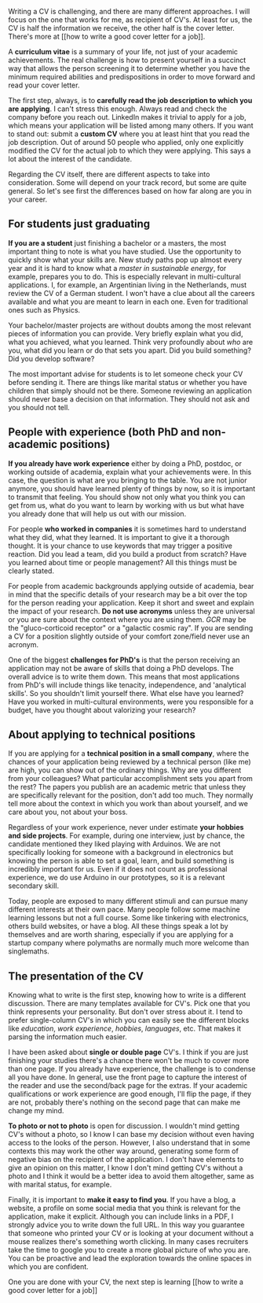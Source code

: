 Writing a CV is challenging, and there are many different approaches. I will focus on the one that works for me, as recipient of CV's. At least for us, the CV is half the information we receive, the other half is the cover letter. There's more at [[how to write a good cover letter for a job]]. 

A **curriculum vitae** is a summary of your life, not just of your academic achievements. The real challenge is how to present yourself in a succinct way that allows the person screening it to determine whether you have the minimum required abilities and predispositions in order to move forward and read your cover letter. 

The first step, always, is to **carefully read the job description to which you are applying**. I can't stress this enough. Always read and check the company before you reach out. LinkedIn makes it trivial to apply for a job, which means your application will be listed among many others.  If you want to stand out: submit a **custom CV** where you at least hint that you read the job description. Out of around 50 people who applied, only one explicitly modified the CV for the actual job to which they were applying. This says a lot about the interest of the candidate. 

Regarding the CV itself, there are different aspects to take into consideration. Some will depend on your track record, but some are quite general. So let's see first the differences based on how far along are you in your career. 

## For students just graduating

**If you are a student** just finishing a bachelor or a masters, the most important thing to note is what you have studied. Use the opportunity to quickly show what your skills are. New study paths pop up almost every year and it is hard to know what a *master in sustainable energy*, for example, prepares you to do. This is especially relevant in multi-cultural applications. I, for example, an Argentinian living in the Netherlands, must review the CV of a German student. I won't have a clue about all the careers available and what you are meant to learn in each one. Even for traditional ones such as Physics. 

Your bachelor/master projects are without doubts among the most relevant pieces of information you can provide. Very briefly explain what you did, what you achieved, what you learned. Think very profoundly about *who* are you, what did you learn or do that sets you apart. Did you build something? Did you develop software? 

The most important advise for students is to let someone check your CV before sending it. There are things like marital status or whether you have children that simply should not be there. Someone reviewing an application should never base a decision on that information. They should not ask and you should not tell. 

## People with experience (both PhD and non-academic positions)

**If you already have work experience** either by doing a PhD, postdoc, or working outside of academia, explain what your achievements were. In this case, the question is what are you bringing to the table. You are not junior anymore, you should have learned plenty of things by now, so it is important to transmit that feeling. You should show not only what you think you can get from us, what do you want to learn by working with us but what have you already done that will help us out with our mission. 

For people **who worked in companies** it is sometimes hard to understand what they did, what they learned. It is important to give it a thorough thought. It is your chance to use keywords that may trigger a positive reaction. Did you lead a team, did you build a product from scratch? Have you learned about time or people management? All this things must be clearly stated. 

For people from academic backgrounds applying outside of academia, bear in mind that the specific details of your research may be a bit over the top for the person reading your application. Keep it short and sweet and explain the impact of your research. **Do not use acronyms** unless they are universal or you are sure about the context where you are using them. *GCR* may be the "gluco-corticoid receptor" or a "galactic cosmic ray". If you are sending a CV for a position slightly outside of your comfort zone/field never use an acronym. 

One of the biggest **challenges for PhD's** is that the person receiving an application may not be aware of skills that doing a PhD develops. The overall advice is to write them down. This means that most applications from PhD's will include things like tenacity, independence, and 'analytical skills'. So you shouldn't limit yourself there. What else have you learned? Have you worked in multi-cultural environments, were you responsible for a budget, have you thought about valorizing your research? 

## About applying to technical positions

If you are applying for a **technical position in a small company**, where the chances of your application being reviewed by a technical person (like me) are high, you can show out of the ordinary things. Why are you different from your colleagues? What particular accomplishment sets you apart from the rest? The papers you publish are an academic metric that unless they are specifically relevant for the position, don't add too much. They normally tell more about the context in which you work than about yourself, and we care about you, not about your boss. 

Regardless of your work experience, never under estimate **your hobbies and side projects**. For example, during one interview, just by chance, the candidate mentioned they liked playing with Arduinos. We are not specifically looking for someone with a background in electronics but knowing the person is able to set a goal, learn, and build something is incredibly important for us. Even if it does not count as professional experience, we do use Arduino in our prototypes, so it is a relevant secondary skill. 

Today, people are exposed to many different stimuli and can pursue many different interests at their own pace. Many people follow some machine learning lessons but not a full course. Some like tinkering with electronics, others build websites, or have a blog. All these things speak a lot by themselves and are worth sharing, especially if you are applying for a startup company where polymaths are normally much more welcome than singlemaths. 

## The presentation of the CV
Knowing what to write is the first step, knowing how to write is a different discussion. There are many templates available for CV's. Pick one that you think represents your personality. But don't over stress about it. I tend to prefer single-column CV's in which you can easily see the different blocks like *education*, *work experience*, *hobbies*, *languages*, etc. That makes it parsing the information much easier. 

I have been asked about **single or double page** CV's. I think if you are just finishing your studies there's a chance there won't be much to cover more than one page. If you already have experience, the challenge is to condense all you have done. In general, use the front page to capture the interest of the reader and use the second/back page for the extras. If your academic qualifications or work experience are good enough, I'll flip the page, if they are not, probably there's nothing on the second page that can make me change my mind. 

**To photo or not to photo** is open for discussion. I wouldn't mind getting CV's without a photo, so I know I can base my decision without even having access to the looks of the person. However, I also understand that in some contexts this may work the other way around, generating some form of negative bias on the recipient of the application. I don't have elements to give an opinion on this matter, I know I don't mind getting CV's without a photo and I think it would be a better idea to avoid them altogether, same as with marital status, for example. 

Finally, it is important to **make it easy to find you**. If you have a blog, a website, a profile on some social media that you think is relevant for the application, make it explicit. Although you can include links in a PDF, I strongly advice you to write down the full URL. In this way you guarantee that someone who printed your CV or is looking at your document without a mouse realizes there's something worth clicking. In many cases recruiters take the time to google you to create a more global picture of who you are. You can be proactive and lead the exploration towards the online spaces in which you are confident. 

One you are done with your CV, the next step is learning [[how to write a good cover letter for a job]]


